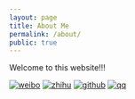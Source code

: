 ```yaml
---
layout: page
title: About Me
permalink: /about/
public: true
---
```


Welcome to this website!!!

[![weibo](https://www.yangfengfan.net/github_pages_resource/logo_weibo.png "weibo")](http://weibo.com/yangfengfan1996)
[![zhihu](https://www.yangfengfan.net/github_pages_resource/logo_zhihu.png "zhihu")](https://www.zhihu.com/people/foryangfengfan)
[![github](https://www.yangfengfan.net/github_pages_resource/logo_github.png "gitub")](https://github.com/foryangfengfan)
[![qq](https://www.yangfengfan.net/github_pages_resource/logo_qq.png "gitub")](http://wpa.qq.com/msgrd?v=3&uin=&site=qq&menu=yes)
